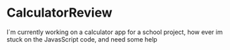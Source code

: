 # CalculatorReview
I´m currently working on a calculator app for a school project, how ever im stuck on the JavasScript code, and need some help
